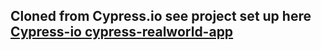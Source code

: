 ## Cloned from Cypress.io see project set up here [Cypress-io cypress-realworld-app](https://github.com/cypress-io/cypress-realworld-app) 

